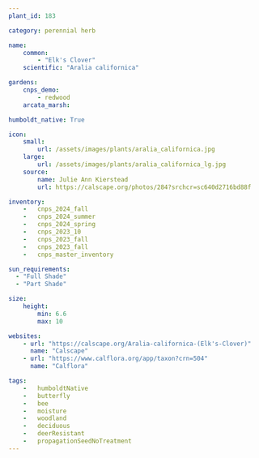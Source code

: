 ```yaml
---
plant_id: 183 

category: perennial herb

name: 
    common: 
        - "Elk's Clover"   
    scientific: "Aralia californica" 

gardens:
    cnps_demo:
        - redwood
    arcata_marsh:

humboldt_native: True

icon: 
    small: 
        url: /assets/images/plants/aralia_californica.jpg 
    large: 
        url: /assets/images/plants/aralia_californica_lg.jpg 
    source: 
        name: Julie Ann Kierstead 
        url: https://calscape.org/photos/284?srchcr=sc640d2716bd88f 

inventory: 
    -   cnps_2024_fall
    -   cnps_2024_summer
    -   cnps_2024_spring
    -   cnps_2023_10
    -   cnps_2023_fall
    -   cnps_2023_fall
    -   cnps_master_inventory

sun_requirements:
  - "Full Shade"
  - "Part Shade"

size:
    height: 
        min: 6.6
        max: 10

websites:
    - url: "https://calscape.org/Aralia-californica-(Elk's-Clover)" 
      name: "Calscape"
    - url: "https://www.calflora.org/app/taxon?crn=504"
      name: "Calflora"

tags:  
    -   humboldtNative
    -   butterfly
    -   bee
    -   moisture
    -   woodland
    -   deciduous
    -   deerResistant
    -   propagationSeedNoTreatment
---
```

